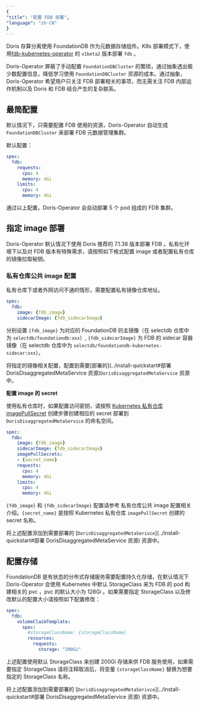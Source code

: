 ```yaml
---
{
"title": "配置 FDB 部署",
"language": "zh-CN"
}
---
```


<!-- 
Licensed to the Apache Software Foundation (ASF) under one
or more contributor license agreements.  See the NOTICE file
distributed with this work for additional information
regarding copyright ownership.  The ASF licenses this file
to you under the Apache License, Version 2.0 (the
"License"); you may not use this file except in compliance
with the License.  You may obtain a copy of the License at

  http://www.apache.org/licenses/LICENSE-2.0

Unless required by applicable law or agreed to in writing,
software distributed under the License is distributed on an
"AS IS" BASIS, WITHOUT WARRANTIES OR CONDITIONS OF ANY
KIND, either express or implied.  See the License for the
specific language governing permissions and limitations
under the License.
-->


Doris 存算分离使用 FoundationDB 作为元数据存储组件。K8s 部署模式下，使用[fdb-kubernetes-operator](https://github.com/FoundationDB/fdb-kubernetes-operator) 的 `v1beta2` 版本部署 `fdb` 。

Doris-Operator 屏蔽了手动配置 `FoundationDBCluster` 的繁琐，通过抽象透出极少数配置信息，降低学习使用 `FoundationDBCluster` 资源的成本。通过抽象，Doris-Operator 希望用户只关注 FDB 部署相关的事项，而无需关注 FDB 内部运作机制以及 Doris 和 FDB 结合产生的复杂联系。

## 最简配置

默认情况下，只需要配置 FDB 使用的资源，Doris-Operator 自动生成 `FoundationDBCluster` 来部署 FDB 元数据管理集群。

默认配置：

```yaml
spec:
  fdb:
    requests:
      cpu: 4
      memory: 4Gi
    limits:
      cpu: 4
      memory: 4Gi
```

通过以上配置，Doris-Operator 会自动部署 5 个 pod 组成的 FDB 集群。

## 指定 image 部署

Doris-Operator 默认情况下使用 Doris  推荐的 7.1.38 版本部署 FDB 。私有化环境下以及对 FDB 版本有特殊需求，请按照如下格式配置 image 或者配置私有仓库的镜像拉取秘钥。

### 私有仓库公共 image 配置

私有仓库下或者外网访问不通的情形，需要配置私有镜像仓库地址。

```yaml
spec:
  fdb:
    image: {fdb_image}
    sidecarImage: {fdb_sidecarImage}
```

分别设置 `{fdb_image}` 为对应的 FoundationDB 的主镜像（在 selectdb 仓库中为 `selectdb/foundationdb:xxx`）, `{fdb_sidecarImage}` 为 FDB 的 sidecar 容器镜像（在 selectdb 仓库中为 `selectdb/foundationdb-kubernetes-sidecar:xxx`）。

将指定的镜像相关配置，配置到需要[部署的](../install-quickstart#部署 DorisDisaggregatedMetaService 资源)`DorisDisaggregatedMetaService` 资源中。

**配置 image 的 secret**

使用私有仓库时，如果配置访问密钥，请按照 [Kubernetes 私有仓库 imagePullSecret](https://kubernetes.io/docs/tasks/configure-pod-container/pull-image-private-registry/) 创建步骤创建相应的 secret 部署到 `DorisDisaggregatedMetaService` 的命名空间。

```yaml
spec:
  fdb:
    image: {fdb_image}
    sidecarImage: {fdb_sidecarImage}
    imagePullSecrets:
    - {secret_name}
    requests:
      cpu: 4
      memory: 4Gi
    limits:
      cpu: 4
      memory: 4Gi
```

`{fdb_image}` 和 `{fdb_sidecarImage}` 配置请参考 私有仓库公共 image 配置相关介绍。`{secret_name}` 是按照 Kubernetes 私有仓库 `imagePullSecret` 创建的 secret 名称。

将上述配置添加到需要部署的 [`DorisDisaggregatedMetaSerivce`](../install-quickstart#部署 DorisDisaggregatedMetaService 资源) 资源中。

## 配置存储

FoundationDB 是有状态的分布式存储服务需要配置持久化存储，在默认情况下 Doris-Operator 会使用 Kubernetes 中默认 StorageClass 来为 FDB 的 pod 构建相关的 pvc ，pvc 的默认大小为  128Gi 。如果需要指定 StorageClass 以及修改默认的配置大小请按照如下配置修改：

```yaml
spec:
  fdb:
    volumeClaimTemplate:
      spec:
        #storageClassName: {storageClassName}
        resources:
          requests:
            storage: "200Gi"
```

上述配置使用默认 StorageClass 来创建 200Gi 存储来供 FDB 服务使用，如果需要指定 StorageClass 请将注释取消后，将变量 `{storageClassName}` 替换为想要指定的 StorageClass 名称。

将上述配置添加到需要部署的 [`DorisDisaggregatedMetaSerivce`](../install-quickstart#部署 DorisDisaggregatedMetaService 资源) 资源中。

